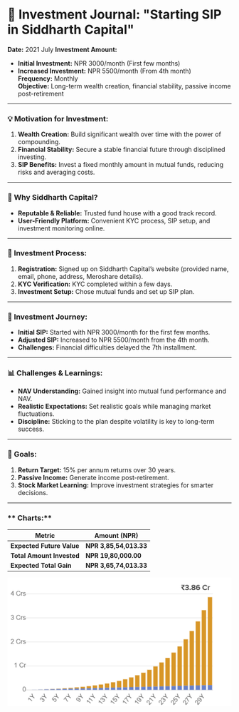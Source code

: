 # 📅 Investment Journal: "Starting SIP in Siddharth Capital"

**Date:** 2021 July
**Investment Amount:**  
- **Initial Investment:** NPR 3000/month (First few months)  
- **Increased Investment:** NPR 5500/month (From 4th month)  
**Frequency:** Monthly  
**Objective:** Long-term wealth creation, financial stability, passive income post-retirement  

---

### **💡 Motivation for Investment:**
1. **Wealth Creation:** Build significant wealth over time with the power of compounding.  
2. **Financial Stability:** Secure a stable financial future through disciplined investing.  
3. **SIP Benefits:** Invest a fixed monthly amount in mutual funds, reducing risks and averaging costs.

---

### **🏦 Why Siddharth Capital?**
- **Reputable & Reliable:** Trusted fund house with a good track record.  
- **User-Friendly Platform:** Convenient KYC process, SIP setup, and investment monitoring online.

---

### **📝 Investment Process:**
1. **Registration:** Signed up on Siddharth Capital’s website (provided name, email, phone, address, Meroshare details).  
2. **KYC Verification:** KYC completed within a few days.  
3. **Investment Setup:** Chose mutual funds and set up SIP plan.

---

### **💸 Investment Journey:**
- **Initial SIP:** Started with NPR 3000/month for the first few months.  
- **Adjusted SIP:** Increased to NPR 5500/month from the 4th month.  
- **Challenges:** Financial difficulties delayed the 7th installment.

---

### **📊 Challenges & Learnings:**
- **NAV Understanding:** Gained insight into mutual fund performance and NAV.  
- **Realistic Expectations:** Set realistic goals while managing market fluctuations.  
- **Discipline:** Sticking to the plan despite volatility is key to long-term success.

---

### **🎯 Goals:**
1. **Return Target:** 15% per annum returns over 30 years.  
2. **Passive Income:** Generate income post-retirement.  
3. **Stock Market Learning:** Improve investment strategies for smarter decisions.

---

### ** Charts:**
| **Metric**                   | **Amount (NPR)**           |
|------------------------------|----------------------------|
| **Expected Future Value**     | **NPR 3,85,54,013.33**     |
| **Total Amount Invested**     | **NPR 19,80,000.00**       |
| **Expected Total Gain**       | **NPR 3,65,74,013.33**     |
![alt text](images/sipsiddartha.png)
